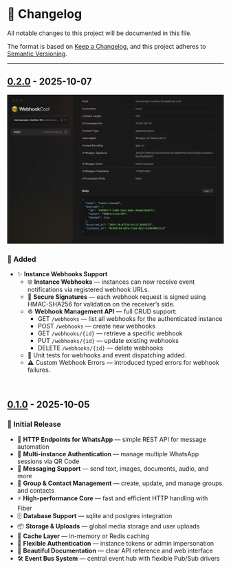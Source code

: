 # 📝 Changelog
All notable changes to this project will be documented in this file.

The format is based on [Keep a Changelog](https://keepachangelog.com/en/1.0.0/),
and this project adheres to [Semantic Versioning](https://semver.org/).

---

## [0.2.0] - 2025-10-07 
![image](docs/webhooks.jpeg) 
### 🚀 Added 
- ✨ **Instance Webhooks Support** 
	- 🌐 **Instance Webhooks** — instances can now receive event notifications via registered webhook URLs. 
	- 🔐 **Secure Signatures** — each webhook request is signed using HMAC-SHA256 for validation on the receiver’s side. 
	- ⚙️ **Webhook Management API** — full CRUD support: 
		- GET `/webhooks` — list all webhooks for the authenticated instance 
		- POST `/webhooks` — create new webhooks 
		- GET `/webhooks/{id}` — retrieve a specific webhook 
		- PUT `/webhooks/{id}` — update existing webhooks 
		- DELETE `/webhooks/{id}` — delete webhooks 
	- 🧪 Unit tests for webhooks and event dispatching added. 
	- ⚠️ Custom Webhook Errors — introduced typed errors for webhook failures. 
	
<br/> 

## [0.1.0] - 2025-10-05
### 🎉 Initial Release
- 🚀 **HTTP Endpoints for WhatsApp** — simple REST API for message automation
- 🔐 **Multi-instance Authentication** — manage multiple WhatsApp sessions via QR Code
- 💬 **Messaging Support** — send text, images, documents, audio, and more
- 👥 **Group & Contact Management** — create, update, and manage groups and contacts
- ⚡ **High-performance Core** — fast and efficient HTTP handling with Fiber
- 🗄️ **Database Support** — sqlite and postgres integration
- 📦 **Storage & Uploads** — global media storage and user uploads
- 🕋 **Cache Layer** — in-memory or Redis caching
- 🧩 **Flexible Authentication** — instance tokens or admin impersonation
- 📝 **Beautiful Documentation** — clear API reference and web interface
- 🛠 **Event Bus System** — central event hub with flexible Pub/Sub drivers

[0.1.0]: https://github.com/mauriciorobertodev/whappy-go/releases/tag/v0.1.0
[0.2.0]: https://github.com/mauriciorobertodev/whappy-go/releases/tag/v0.2.0